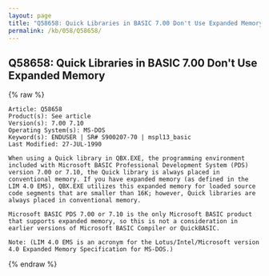 ```yaml
---
layout: page
title: "Q58658: Quick Libraries in BASIC 7.00 Don't Use Expanded Memory"
permalink: /kb/058/Q58658/
---
```


## Q58658: Quick Libraries in BASIC 7.00 Don't Use Expanded Memory

{% raw %}

	Article: Q58658
	Product(s): See article
	Version(s): 7.00 7.10
	Operating System(s): MS-DOS
	Keyword(s): ENDUSER | SR# S900207-70 | mspl13_basic
	Last Modified: 27-JUL-1990
	
	When using a Quick library in QBX.EXE, the programming environment
	included with Microsoft BASIC Professional Development System (PDS)
	version 7.00 or 7.10, the Quick library is always placed in
	conventional memory. If you have expanded memory (as defined in the
	LIM 4.0 EMS), QBX.EXE utilizes this expanded memory for loaded source
	code segments that are smaller than 16K; however, Quick libraries are
	always placed in conventional memory.
	
	Microsoft BASIC PDS 7.00 or 7.10 is the only Microsoft BASIC product
	that supports expanded memory, so this is not a consideration in
	earlier versions of Microsoft BASIC Compiler or QuickBASIC.
	
	Note: (LIM 4.0 EMS is an acronym for the Lotus/Intel/Microsoft version
	4.0 Expanded Memory Specification for MS-DOS.)

{% endraw %}

